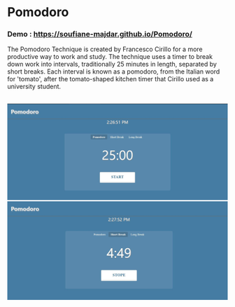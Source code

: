 # Pomodoro <h3>Demo : https://soufiane-majdar.github.io/Pomodoro/ </h3>
<p>
The Pomodoro Technique is created by Francesco Cirillo for a more productive way to work and study. The technique uses a timer to break down work into intervals, traditionally 25 minutes in length, separated by short breaks. Each interval is known as a pomodoro, from the Italian word for 'tomato', after the tomato-shaped kitchen timer that Cirillo used as a university student.
</p>

<center>

<br>
  <img src="demo1.JPG"/>
<br>
  <img src="demo2.JPG"/>
</center>
